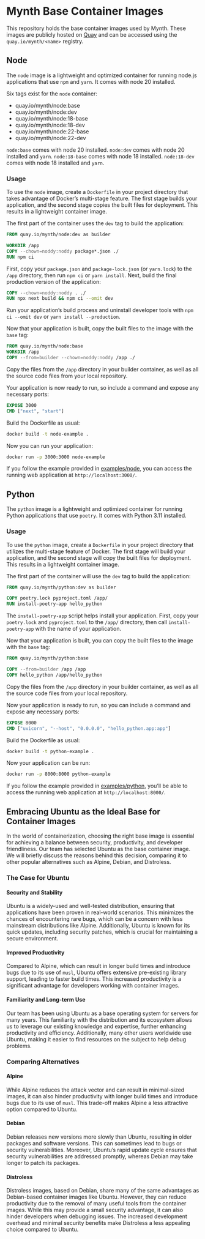 # Mynth Base Container Images

This repository holds the base container images used by Mynth. These
images are publicly hosted on [Quay](https://quay.io/organization/mynth)
and can be accessed using the `quay.io/mynth/<name>` registry.

## Node

The `node` image is a lightweight and optimized container for running
node.js applications that use `npm` and `yarn`. It comes with node 20
installed.

Six tags exist for the `node` container:

- quay.io/mynth/node:base
- quay.io/mynth/node:dev
- quay.io/mynth/node:18-base
- quay.io/mynth/node:18-dev
- quay.io/mynth/node:22-base
- quay.io/mynth/node:22-dev

`node:base` comes with node 20 installed. `node:dev` comes with node 20
installed and `yarn`. `node:18-base` comes with node 18 installed.
`node:18-dev` comes with node 18 installed and `yarn`.

### Usage

To use the `node` image, create a `Dockerfile` in your project directory
that takes advantage of Docker’s multi-stage feature. The first stage
builds your application, and the second stage copies the built files for
deployment. This results in a lightweight container image.

The first part of the container uses the `dev` tag to build the
application:

``` dockerfile
FROM quay.io/mynth/node:dev as builder

WORKDIR /app
COPY --chown=noddy:noddy package*.json ./
RUN npm ci
```

First, copy your `package.json` and `package-lock.json` (or `yarn.lock`)
to the `/app` directory, then run `npm ci` or `yarn install`. Next,
build the final production version of the application:

``` dockerfile
COPY --chown=noddy:noddy . ./
RUN npx next build && npm ci --omit dev
```

Run your application’s build process and uninstall developer tools with
`npm ci --omit dev` or `yarn install --production`.

Now that your application is built, copy the built files to the image
with the `base` tag:

``` dockerfile
FROM quay.io/mynth/node:base
WORKDIR /app
COPY --from=builder --chown=noddy:noddy /app ./
```

Copy the files from the `/app` directory in your builder container, as
well as all the source code files from your local repository.

Your application is now ready to run, so include a command and expose
any necessary ports:

``` dockerfile
EXPOSE 3000
CMD ["next", "start"]
```

Build the Dockerfile as usual:

``` bash
docker build -t node-example .
```

Now you can run your application:

``` bash
docker run -p 3000:3000 node-example
```

If you follow the example provided in [examples/node](examples/node),
you can access the running web application at `http://localhost:3000/`.

## Python

The `python` image is a lightweight and optimized container for running
Python applications that use `poetry`. It comes with Python 3.11
installed.

### Usage

To use the `python` image, create a `Dockerfile` in your project
directory that utilizes the multi-stage feature of Docker. The first
stage will build your application, and the second stage will copy the
built files for deployment. This results in a lightweight container
image.

The first part of the container will use the `dev` tag to build the
application:

``` dockerfile
FROM quay.io/mynth/python:dev as builder

COPY poetry.lock pyproject.toml /app/
RUN install-poetry-app hello_python
```

The `install-poetry-app` script helps install your application. First,
copy your `poetry.lock` and `pyproject.toml` to the `/app/` directory,
then call `install-poetry-app` with the name of your application.

Now that your application is built, you can copy the built files to the
image with the `base` tag:

``` dockerfile
FROM quay.io/mynth/python:base

COPY --from=builder /app /app
COPY hello_python /app/hello_python
```

Copy the files from the `/app` directory in your builder container, as
well as all the source code files from your local repository.

Now your application is ready to run, so you can include a command and
expose any necessary ports:

``` dockerfile
EXPOSE 8000
CMD ["uvicorn", "--host", "0.0.0.0", "hello_python.app:app"]
```

Build the Dockerfile as usual:

``` bash
docker build -t python-example .
```

Now your application can be run:

``` bash
docker run -p 8000:8000 python-example
```

If you follow the example provided in
[examples/python](examples/python), you’ll be able to access the running
web application at `http://localhost:8000/`.

## Embracing Ubuntu as the Ideal Base for Container Images

In the world of containerization, choosing the right base image is
essential for achieving a balance between security, productivity, and
developer friendliness. Our team has selected Ubuntu as the base
container image. We will briefly discuss the reasons behind this
decision, comparing it to other popular alternatives such as Alpine,
Debian, and Distroless.

### The Case for Ubuntu

#### Security and Stability

Ubuntu is a widely-used and well-tested distribution, ensuring that
applications have been proven in real-world scenarios. This minimizes
the chances of encountering rare bugs, which can be a concern with less
mainstream distributions like Alpine. Additionally, Ubuntu is known for
its quick updates, including security patches, which is crucial for
maintaining a secure environment.

#### Improved Productivity

Compared to Alpine, which can result in longer build times and introduce
bugs due to its use of `musl`, Ubuntu offers extensive pre-existing
library support, leading to faster build times. This increased
productivity is a significant advantage for developers working with
container images.

#### Familiarity and Long-term Use

Our team has been using Ubuntu as a base operating system for servers
for many years. This familiarity with the distribution and its ecosystem
allows us to leverage our existing knowledge and expertise, further
enhancing productivity and efficiency. Additionally, many other users
worldwide use Ubuntu, making it easier to find resources on the subject
to help debug problems.

### Comparing Alternatives

#### Alpine

While Alpine reduces the attack vector and can result in minimal-sized
images, it can also hinder productivity with longer build times and
introduce bugs due to its use of `musl`. This trade-off makes Alpine a
less attractive option compared to Ubuntu.

#### Debian

Debian releases new versions more slowly than Ubuntu, resulting in older
packages and software versions. This can sometimes lead to bugs or
security vulnerabilities. Moreover, Ubuntu’s rapid update cycle ensures
that security vulnerabilities are addressed promptly, whereas Debian may
take longer to patch its packages.

#### Distroless

Distroless images, based on Debian, share many of the same advantages as
Debian-based container images like Ubuntu. However, they can reduce
productivity due to the removal of many useful tools from the container
images. While this may provide a small security advantage, it can also
hinder developers when debugging issues. The increased development
overhead and minimal security benefits make Distroless a less appealing
choice compared to Ubuntu.
